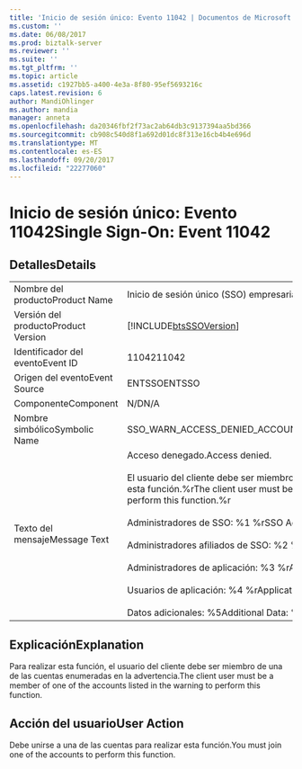 ```yaml
---
title: 'Inicio de sesión único: Evento 11042 | Documentos de Microsoft'
ms.custom: ''
ms.date: 06/08/2017
ms.prod: biztalk-server
ms.reviewer: ''
ms.suite: ''
ms.tgt_pltfrm: ''
ms.topic: article
ms.assetid: c1927bb5-a400-4e3a-8f80-95ef5693216c
caps.latest.revision: 6
author: MandiOhlinger
ms.author: mandia
manager: anneta
ms.openlocfilehash: da20346fbf2f73ac2ab64db3c9137394aa5bd366
ms.sourcegitcommit: cb908c540d8f1a692d01dc8f313e16cb4b4e696d
ms.translationtype: MT
ms.contentlocale: es-ES
ms.lasthandoff: 09/20/2017
ms.locfileid: "22277060"
---
```

# <a name="single-sign-on-event-11042"></a><span data-ttu-id="85024-102">Inicio de sesión único: Evento 11042</span><span class="sxs-lookup"><span data-stu-id="85024-102">Single Sign-On: Event 11042</span></span>
## <a name="details"></a><span data-ttu-id="85024-103">Detalles</span><span class="sxs-lookup"><span data-stu-id="85024-103">Details</span></span>  
  
|||  
|-|-|  
|<span data-ttu-id="85024-104">Nombre del producto</span><span class="sxs-lookup"><span data-stu-id="85024-104">Product Name</span></span>|<span data-ttu-id="85024-105">Inicio de sesión único (SSO) empresarial</span><span class="sxs-lookup"><span data-stu-id="85024-105">Enterprise Single Sign-On</span></span>|  
|<span data-ttu-id="85024-106">Versión del producto</span><span class="sxs-lookup"><span data-stu-id="85024-106">Product Version</span></span>|[!INCLUDE[btsSSOVersion](../includes/btsssoversion-md.md)]|  
|<span data-ttu-id="85024-107">Identificador del evento</span><span class="sxs-lookup"><span data-stu-id="85024-107">Event ID</span></span>|<span data-ttu-id="85024-108">11042</span><span class="sxs-lookup"><span data-stu-id="85024-108">11042</span></span>|  
|<span data-ttu-id="85024-109">Origen del evento</span><span class="sxs-lookup"><span data-stu-id="85024-109">Event Source</span></span>|<span data-ttu-id="85024-110">ENTSSO</span><span class="sxs-lookup"><span data-stu-id="85024-110">ENTSSO</span></span>|  
|<span data-ttu-id="85024-111">Componente</span><span class="sxs-lookup"><span data-stu-id="85024-111">Component</span></span>|<span data-ttu-id="85024-112">N/D</span><span class="sxs-lookup"><span data-stu-id="85024-112">N/A</span></span>|  
|<span data-ttu-id="85024-113">Nombre simbólico</span><span class="sxs-lookup"><span data-stu-id="85024-113">Symbolic Name</span></span>|<span data-ttu-id="85024-114">SSO_WARN_ACCESS_DENIED_ACCOUNTS</span><span class="sxs-lookup"><span data-stu-id="85024-114">SSO_WARN_ACCESS_DENIED_ACCOUNTS</span></span>|  
|<span data-ttu-id="85024-115">Texto del mensaje</span><span class="sxs-lookup"><span data-stu-id="85024-115">Message Text</span></span>|<span data-ttu-id="85024-116">Acceso denegado.</span><span class="sxs-lookup"><span data-stu-id="85024-116">Access denied.</span></span><br /><br /> <span data-ttu-id="85024-117">El usuario del cliente debe ser miembro de una de las siguientes cuentas para realizar esta función.%r</span><span class="sxs-lookup"><span data-stu-id="85024-117">The client user must be a member of one of the following accounts to perform this function.%r</span></span><br /><br /> <span data-ttu-id="85024-118">Administradores de SSO: %1 %r</span><span class="sxs-lookup"><span data-stu-id="85024-118">SSO Administrators: %1%r</span></span><br /><br /> <span data-ttu-id="85024-119">Administradores afiliados de SSO: %2 %r</span><span class="sxs-lookup"><span data-stu-id="85024-119">SSO Affiliate Administrators: %2%r</span></span><br /><br /> <span data-ttu-id="85024-120">Administradores de aplicación: %3 %r</span><span class="sxs-lookup"><span data-stu-id="85024-120">Application Administrators: %3%r</span></span><br /><br /> <span data-ttu-id="85024-121">Usuarios de aplicación: %4 %r</span><span class="sxs-lookup"><span data-stu-id="85024-121">Application Users: %4%r</span></span><br /><br /> <span data-ttu-id="85024-122">Datos adicionales: %5</span><span class="sxs-lookup"><span data-stu-id="85024-122">Additional Data: %5</span></span>|  
  
## <a name="explanation"></a><span data-ttu-id="85024-123">Explicación</span><span class="sxs-lookup"><span data-stu-id="85024-123">Explanation</span></span>  
 <span data-ttu-id="85024-124">Para realizar esta función, el usuario del cliente debe ser miembro de una de las cuentas enumeradas en la advertencia.</span><span class="sxs-lookup"><span data-stu-id="85024-124">The client user must be a member of one of the accounts listed in the warning to perform this function.</span></span>  
  
## <a name="user-action"></a><span data-ttu-id="85024-125">Acción del usuario</span><span class="sxs-lookup"><span data-stu-id="85024-125">User Action</span></span>  
 <span data-ttu-id="85024-126">Debe unirse a una de las cuentas para realizar esta función.</span><span class="sxs-lookup"><span data-stu-id="85024-126">You must join one of the accounts to perform this function.</span></span>